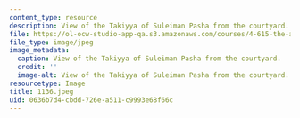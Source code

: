 ```yaml
---
content_type: resource
description: View of the Takiyya of Suleiman Pasha from the courtyard.
file: https://ol-ocw-studio-app-qa.s3.amazonaws.com/courses/4-615-the-architecture-of-cairo-spring-2002/0636b7d4cbdd726ea511c9993e68f66c_1136.jpeg
file_type: image/jpeg
image_metadata:
  caption: View of the Takiyya of Suleiman Pasha from the courtyard.
  credit: ''
  image-alt: View of the Takiyya of Suleiman Pasha from the courtyard.
resourcetype: Image
title: 1136.jpeg
uid: 0636b7d4-cbdd-726e-a511-c9993e68f66c
---
```

